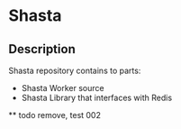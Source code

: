 # Shasta

## Description
Shasta repository contains to parts:
- Shasta Worker source
- Shasta Library that interfaces with Redis

** todo remove, test 002

